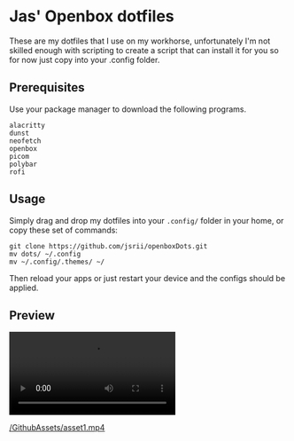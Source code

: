 # Jas' Openbox dotfiles

These are my dotfiles that I use on my workhorse, unfortunately I'm not skilled enough with scripting to create a script that can install it for you so for now just copy into your .config folder.

## Prerequisites

Use your package manager to download the following programs.

```
alacritty
dunst
neofetch
openbox
picom
polybar
rofi
```

## Usage

Simply drag and drop my dotfiles into your ```.config/``` folder in your home, or copy these set of commands:

```
git clone https://github.com/jsrii/openboxDots.git
mv dots/ ~/.config
mv ~/.config/.themes/ ~/
```

Then reload your apps or just restart your device and the configs should be applied. 

## Preview

<video src="[/GithubAssets/asset1.mp4](https://github.com/user-attachments/assets/f51907f8-7b8f-48a4-a120-8584146ed2d1
)" controls></video>

[/GithubAssets/asset1.mp4](https://github.com/user-attachments/assets/f51907f8-7b8f-48a4-a120-8584146ed2d1)

